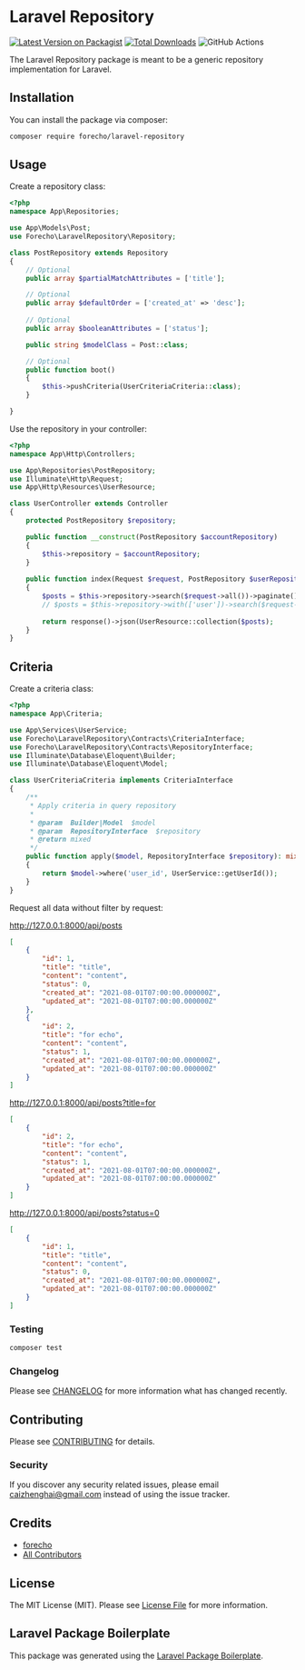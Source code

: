 # Laravel Repository

[![Latest Version on Packagist](https://img.shields.io/packagist/v/forecho/laravel-repository.svg?style=flat-square)](https://packagist.org/packages/forecho/laravel-repository)
[![Total Downloads](https://img.shields.io/packagist/dt/forecho/laravel-repository.svg?style=flat-square)](https://packagist.org/packages/forecho/laravel-repository)
![GitHub Actions](https://github.com/forecho/laravel-repository/actions/workflows/main.yml/badge.svg)

The Laravel Repository package is meant to be a generic repository implementation for Laravel.

## Installation

You can install the package via composer:

```bash
composer require forecho/laravel-repository
```

## Usage

Create a repository class:

```php
<?php 
namespace App\Repositories;

use App\Models\Post;
use Forecho\LaravelRepository\Repository;

class PostRepository extends Repository
{
    // Optional
    public array $partialMatchAttributes = ['title'];

    // Optional
    public array $defaultOrder = ['created_at' => 'desc'];
    
    // Optional
    public array $booleanAttributes = ['status'];

    public string $modelClass = Post::class;

    // Optional
    public function boot()
    {
        $this->pushCriteria(UserCriteriaCriteria::class);
    }

}
```

Use the repository in your controller:

```php
<?php
namespace App\Http\Controllers;

use App\Repositories\PostRepository;
use Illuminate\Http\Request;
use App\Http\Resources\UserResource;

class UserController extends Controller
{
    protected PostRepository $repository;

    public function __construct(PostRepository $accountRepository)
    {
        $this->repository = $accountRepository;
    }
   
    public function index(Request $request, PostRepository $userRepository)
    {
        $posts = $this->repository->search($request->all())->paginate();
        // $posts = $this->repository->with(['user'])->search($request->all())->paginate();
        
        return response()->json(UserResource::collection($posts);
    }
}
```

## Criteria

Create a criteria class:

```php
<?php
namespace App\Criteria;

use App\Services\UserService;
use Forecho\LaravelRepository\Contracts\CriteriaInterface;
use Forecho\LaravelRepository\Contracts\RepositoryInterface;
use Illuminate\Database\Eloquent\Builder;
use Illuminate\Database\Eloquent\Model;

class UserCriteriaCriteria implements CriteriaInterface
{
    /**
     * Apply criteria in query repository
     *
     * @param  Builder|Model  $model
     * @param  RepositoryInterface  $repository
     * @return mixed
     */
    public function apply($model, RepositoryInterface $repository): mixed
    {
        return $model->where('user_id', UserService::getUserId());
    }
}
```

Request all data without filter by request:

http://127.0.0.1:8000/api/posts

```json
[
    {
        "id": 1,
        "title": "title",
        "content": "content",
        "status": 0,
        "created_at": "2021-08-01T07:00:00.000000Z",
        "updated_at": "2021-08-01T07:00:00.000000Z"
    },
    {
        "id": 2,
        "title": "for echo",
        "content": "content",
        "status": 1,
        "created_at": "2021-08-01T07:00:00.000000Z",
        "updated_at": "2021-08-01T07:00:00.000000Z"
    }
]
```

http://127.0.0.1:8000/api/posts?title=for

```json
[
    {
        "id": 2,
        "title": "for echo",
        "content": "content",
        "status": 1,
        "created_at": "2021-08-01T07:00:00.000000Z",
        "updated_at": "2021-08-01T07:00:00.000000Z"
    }
]
```

http://127.0.0.1:8000/api/posts?status=0

```json
[
    {
        "id": 1,
        "title": "title",
        "content": "content",
        "status": 0,
        "created_at": "2021-08-01T07:00:00.000000Z",
        "updated_at": "2021-08-01T07:00:00.000000Z"
    }
]
```

### Testing

```bash
composer test
```

### Changelog

Please see [CHANGELOG](CHANGELOG.md) for more information what has changed recently.

## Contributing

Please see [CONTRIBUTING](CONTRIBUTING.md) for details.

### Security

If you discover any security related issues, please email caizhenghai@gmail.com instead of using the issue tracker.

## Credits

- [forecho](https://github.com/forecho)
- [All Contributors](../../contributors)

## License

The MIT License (MIT). Please see [License File](LICENSE.md) for more information.

## Laravel Package Boilerplate

This package was generated using the [Laravel Package Boilerplate](https://laravelpackageboilerplate.com).
